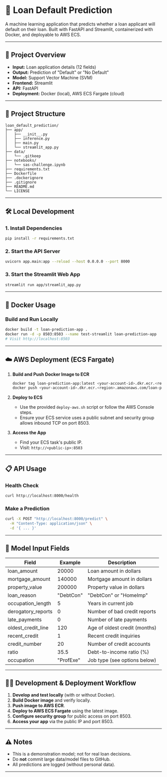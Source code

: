 # 🏦 Loan Default Prediction

A machine learning application that predicts whether a loan applicant will default on their loan. Built with FastAPI and Streamlit, containerized with Docker, and deployable to AWS ECS.

---

## 🚀 Project Overview

- **Input:** Loan application details (12 fields)
- **Output:** Prediction of "Default" or "No Default"
- **Model:** Support Vector Machine (SVM)
- **Frontend:** Streamlit
- **API:** FastAPI
- **Deployment:** Docker (local), AWS ECS Fargate (cloud)

---

## 📁 Project Structure

```
loan_default_prediction/
├── app/
│   ├── __init__.py
│   ├── inference.py
│   ├── main.py
│   └── streamlit_app.py
├── data/
│   └── .gitkeep
├── notebooks/
│   └── sas-challenge.ipynb
├── requirements.txt
├── Dockerfile
├── .dockerignore
├── .gitignore
├── README.md
└── LICENSE
```

---

## 🛠️ Local Development

### 1. Install Dependencies
```bash
pip install -r requirements.txt
```

### 2. Start the API Server
```bash
uvicorn app.main:app --reload --host 0.0.0.0 --port 8000
```

### 3. Start the Streamlit Web App
```bash
streamlit run app/streamlit_app.py
```

---

## 🐳 Docker Usage

### Build and Run Locally
```bash
docker build -t loan-prediction-app .
docker run -d -p 8503:8503 --name test-streamlit loan-prediction-app
# Visit http://localhost:8503
```

---

## ☁️ AWS Deployment (ECS Fargate)

1. **Build and Push Docker Image to ECR**
   ```bash
   docker tag loan-prediction-app:latest <your-account-id>.dkr.ecr.<region>.amazonaws.com/loan-prediction-app:latest
   docker push <your-account-id>.dkr.ecr.<region>.amazonaws.com/loan-prediction-app:latest
   ```

2. **Deploy to ECS**
   - Use the provided `deploy-aws.sh` script or follow the AWS Console steps.
   - Ensure your ECS service uses a public subnet and security group allows inbound TCP on port 8503.

3. **Access the App**
   - Find your ECS task's public IP.
   - Visit: `http://<public-ip>:8503`

---

## 📋 API Usage

### Health Check
```bash
curl http://localhost:8000/health
```

### Make a Prediction
```bash
curl -X POST "http://localhost:8000/predict" \
  -H "Content-Type: application/json" \
  -d '{ ... }'
```

---

## 📝 Model Input Fields

| Field                | Example   | Description                        |
|----------------------|-----------|------------------------------------|
| loan_amount          | 20000     | Loan amount in dollars             |
| mortgage_amount      | 140000    | Mortgage amount in dollars         |
| property_value       | 200000    | Property value in dollars          |
| loan_reason          | "DebtCon" | "DebtCon" or "HomeImp"             |
| occupation_length    | 5         | Years in current job               |
| derogatory_reports   | 0         | Number of bad credit reports       |
| late_payments        | 0         | Number of late payments            |
| oldest_credit_line   | 120       | Age of oldest credit (months)      |
| recent_credit        | 1         | Recent credit inquiries            |
| credit_number        | 20        | Number of credit accounts          |
| ratio                | 35.5      | Debt-to-income ratio (%)           |
| occupation           | "ProfExe" | Job type (see options below)       |

---

## 🧑‍💻 Development & Deployment Workflow

1. **Develop and test locally** (with or without Docker).
2. **Build Docker image** and verify locally.
3. **Push image to AWS ECR**.
4. **Deploy to AWS ECS Fargate** using the latest image.
5. **Configure security group** for public access on port 8503.
6. **Access your app** via the public IP and port 8503.

---

## ⚠️ Notes

- This is a demonstration model; not for real loan decisions.
- Do **not** commit large data/model files to GitHub.
- All predictions are logged (without personal data).

---

